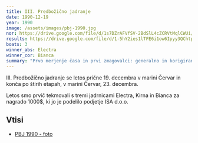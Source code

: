 ```yaml
---
title: III. Predbožično jadranje
date: 1990-12-19
year: 1990
image: /assets/images/pbj-1990.jpg
nor: https://drive.google.com/file/d/1s7DZrAFVfSV-2BdSlL4cZCRVtMqlCWUi/view?usp=sharing
results: https://drive.google.com/file/d/1-5hY2ies1lTFE6i1ow6Ipyy3QChtpCxC/view?usp=sharing
boats: 3
winner_abs: Electra
winner_cor: Bianca
summary: "Prvo merjenje časa in prvi zmagovalci: generalno in korigirano."
---
```


III. Predbožično jadranje se letos prične 19. decembra v marini Červar in konča po štirih etapah, v marini Červar, 23. decembra.

Letos smo prvič tekmovali s tremi jadrnicami Electra, Kirna in Bianca za nagrado 1000$, ki jo je podelilo podjetje ISA d.o.o.

## Vtisi
 - [PBJ 1990 - foto](https://photos.app.goo.gl/CMdYw6Czz4CTLrk18)
